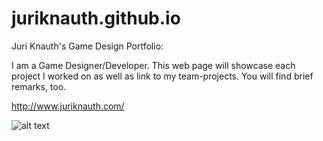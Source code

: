 # juriknauth.github.io
Juri Knauth's Game Design Portfolio:

I am a Game Designer/Developer. This web page will showcase each project I worked on as well as link to my team-projects. You will find brief remarks, too.

http://www.juriknauth.com/

![alt text](http://www.juriknauth.com/Images/EJK.png)
